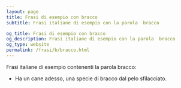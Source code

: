 ```yaml
---
layout: page
title: Frasi di esempio con bracco 
subtitle: Frasi italiane di esempio con la parola  bracco

og_title: Frasi di esempio con bracco 
og_description: Frasi italiane di esempio con la parola  bracco
og_type: website
permalink: /frasi/b/bracco.html
---
```


Frasi italiane di esempio contenenti la parola bracco:


- Ha un cane adesso, una specie di bracco dal pelo sfilacciato.
